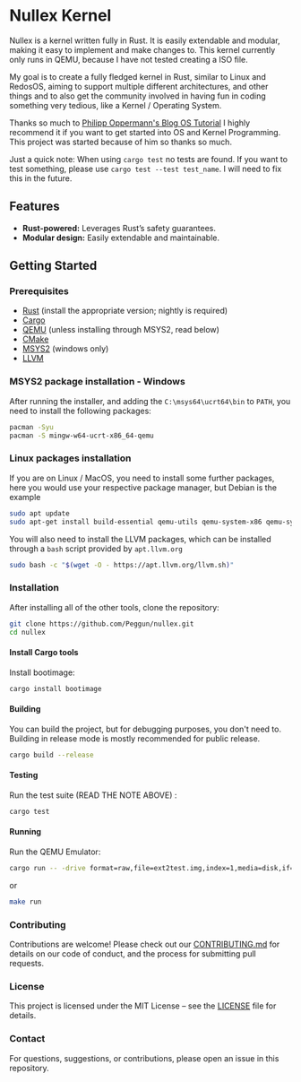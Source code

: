 # Nullex Kernel

Nullex is a kernel written fully in Rust. It is easily extendable and modular, making it easy to implement and make changes to. 
This kernel currently only runs in QEMU, because I have not tested creating a ISO file.

My goal is to create a fully fledged kernel in Rust, similar to Linux and RedosOS, aiming to support multiple different architectures, and other things
and to also get the community involved in having fun in coding something very tedious, like a Kernel / Operating System.

Thanks so much to [Philipp Oppermann's Blog OS Tutorial](https://os.phil-opp.com/) I highly recommend it if you want to get started into OS and Kernel Programming.
This project was started because of him so thanks so much.

Just a quick note: When using `cargo test` no tests are found. If you want to test something, please use `cargo test --test test_name`. I will need to fix this in the future.

## Features

- **Rust-powered:** Leverages Rust’s safety guarantees.
- **Modular design:** Easily extendable and maintainable.

## Getting Started

### Prerequisites

- [Rust](https://www.rust-lang.org/tools/install) (install the appropriate version; nightly is required)
- [Cargo](https://doc.rust-lang.org/cargo/)
- [QEMU](https://www.qemu.org/download/) (unless installing through MSYS2, read below)
- [CMake](https://cmake.org/download)
- [MSYS2](https://msys2.org/) (windows only)
- [LLVM](https://github.com/llvm/llvm-project/releases)

### MSYS2 package installation - Windows
After running the installer, and adding the `C:\msys64\ucrt64\bin` to `PATH`, you need to install the following packages:

```sh
pacman -Syu
pacman -S mingw-w64-ucrt-x86_64-qemu
```

### Linux packages installation
If you are on Linux / MacOS, you need to install some further packages, here you would use your respective package manager, but Debian is the example

```sh
sudo apt update
sudo apt-get install build-essential qemu-utils qemu-system-x86 qemu-system-gui
```

You will also need to install the LLVM packages, which can be installed through a `bash` script provided by `apt.llvm.org`
```bash
sudo bash -c "$(wget -O - https://apt.llvm.org/llvm.sh)"
```

### Installation
After installing all of the other tools, 
clone the repository:

```bash
git clone https://github.com/Peggun/nullex.git
cd nullex
```

#### Install Cargo tools
Install bootimage:
```bash
cargo install bootimage
```

#### Building
You can build the project, but for debugging purposes, you don't need to. 
Building in release mode is mostly recommended for public release.
```bash
cargo build --release
```

#### Testing
Run the test suite (READ THE NOTE ABOVE) :
```bash
cargo test
```

#### Running
Run the QEMU Emulator:
```bash
cargo run -- -drive format=raw,file=ext2test.img,index=1,media=disk,if=ide -serial mon:stdio
```
or
```bash
make run
```

### Contributing
Contributions are welcome! Please check out our [CONTRIBUTING.md](https://github.com/Peggun/nullex/blob/master/CONTRIBUTING.md) for details on our code of conduct, and the process for submitting pull requests.

### License
This project is licensed under the MIT License – see the [LICENSE](https://github.com/Peggun/nullex/blob/master/LICENSE) file for details.

### Contact
For questions, suggestions, or contributions, please open an issue in this repository.
